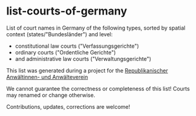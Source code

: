 # list-courts-of-germany

List of court names in Germany of the following types, sorted by spatial context (states/"Bundesländer") and level:
* constitutional law courts ("Verfassungsgerichte")
* ordinary courts ("Ordentliche Gerichte") 
* and administrative law courts ("Verwaltungsgerichte")

This list was generated during a project for the [Republikanischer Anwältinnen- und Anwälteverein](https://www.rav.de)

We cannot guarantee the correctness or completeness of this list! Courts may renamed or change otherwise.

Contributions, updates, corrections are welcome!

